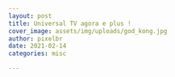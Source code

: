 ```yaml
---
layout: post
title: Universal TV agora e plus !
cover_image: assets/img/uploads/god_kong.jpg
author: pixelbr
date: 2021-02-14 
categories: misc

---
```




